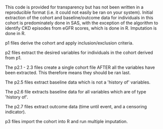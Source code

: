 This code is provided for transparency but has not been written in a reproducible format (i.e. it could not easily be ran on your system). Initial extraction of the cohort and baseline/outcome data for individuals in this cohort is predominately done in SAS, with the exception of the algorithm to identify CKD episodes from eGFR scores, which is done in R. Imputation is done in R.

p1 files derive the cohort and apply inclusion/exclusion criteria.

p2 files extract the desired variables for individuals in the cohort derived from p1. 

The p2.1 - 2.3 files create a single cohort file AFTER all the variables have been extracted. This therefore means they should be ran last. 

The p2.5 files extract baseline data which is not a 'history of' variables.

The p2.6 file extracts baseline data for all variables which are of type 'history of'.

The p2.7 files extract outcome data (time until event, and a censoring indicator).

p3 files import the cohort into R and run multiple imputation.